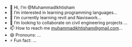 - 👋 Hi, I’m @MuhammadIkhtisham
- 👀 I’m interested in learning programming languages...
- 🌱 I’m currently learning revit and Naviswork...
- 💞️ I’m looking to collaborate on civil engineering projects ...
- 📫 How to reach me muhammadikhtisham@gmail.com...
- 😄 Pronouns: ...
- ⚡ Fun fact: ...

<!---
MuhammadIkhtisham/MuhammadIkhtisham is a ✨ special ✨ repository because its `README.md` (this file) appears on your GitHub profile.
You can click the Preview link to take a look at your changes.
--->
